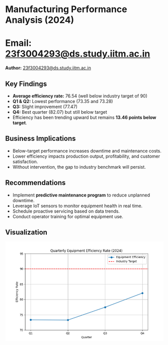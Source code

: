 # Manufacturing Performance Analysis (2024)
# Email: 23f3004293@ds.study.iitm.ac.in
**Author:** 23f3004293@ds.study.iitm.ac.in  

## Key Findings
- **Average efficiency rate:** 76.54 (well below industry target of 90)
- **Q1 & Q2:** Lowest performance (73.35 and 73.28)
- **Q3:** Slight improvement (77.47)
- **Q4:** Best quarter (82.07) but still below target
- Efficiency has been trending upward but remains **13.46 points below target**.

## Business Implications
- Below-target performance increases downtime and maintenance costs.
- Lower efficiency impacts production output, profitability, and customer satisfaction.
- Without intervention, the gap to industry benchmark will persist.

## Recommendations
- Implement **predictive maintenance program** to reduce unplanned downtime.
- Leverage IoT sensors to monitor equipment health in real time.
- Schedule proactive servicing based on data trends.
- Conduct operator training for optimal equipment use.

## Visualization
![Efficiency Trend](efficiency_trend.png)
